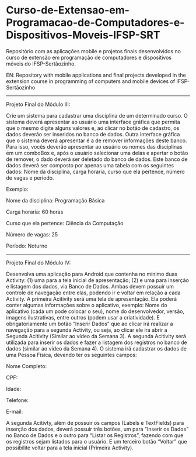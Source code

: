 # Curso-de-Extensao-em-Programacao-de-Computadores-e-Dispositivos-Moveis-IFSP-SRT
Repositório com as aplicações mobile e projetos finais desenvolvidos no curso de extensão em programação de computadores e dispositivos móveis do IFSP-Sertãozinho.

EN: Repository with mobile applications and final projects developed in the extension course in programming of computers and mobile devices of IFSP-Sertãozinho 
_____________________________________________________________________________________________________________________________
Projeto Final do Módulo III:

Crie um sistema para cadastrar uma disciplina de um determinado curso. O sistema deverá apresentar ao usuário uma interface gráfica que permita que o mesmo digite alguns valores e, ao clicar no botão de cadastro, os dados deverão ser inseridos no banco de dados. Outra interface gráfica que o sistema deverá apresentar é a de remover informações deste banco. Para isso, vocês deverão apresentar ao usuário os nomes das disciplinas em um comboBox e, após o usuário selecionar uma delas e apertar o botão de remover, o dado deverá ser deletado do banco de dados. 
Este banco de dados deverá ser composto por apenas uma tabela com os seguintes dados: Nome da disciplina, carga horaria, curso que ela pertence, número de vagas e período. 

Exemplo:

Nome da disciplina: Programação Básica

Carga horaria: 60 horas

Curso que ela pertence: Ciência da Computação

Número de vagas: 25

Período: Noturno
_____________________________________________________________________________________________________________________________
Projeto Final do Módulo IV:

Desenvolva uma aplicação para Android que contenha no mínimo duas Activity: (1) uma para a tela inicial de apresentação; (2) e uma para inserção e listagem dos dados, via Banco de Dados. Ambas devem possuir um controle de navegação entre elas, podendo ir e voltar em relação a cada Activity.
A primeira Acitivity será uma tela de apresentação. Ela poderá conter algumas informações sobre o aplicativo, exemplo: Nome do aplicativo (cada um pode colocar o seu), nome do desenvolvedor, versão, imagens ilustrativas, entre outros (podem usar a criatividade). E obrigatoriamente um botão “Inserir Dados” que ao clicar irá realizar a navegação para a segunda Activity, ou seja, ao clicar ele irá abrir a Segunda Acitivity (Similar ao vídeo da Semana 3). A segunda Acitivity será utilizada para inserir os dados e fazer a listagem dos registros no banco de dados (similar ao vídeo da Semana 4). O sistema irá cadastrar os dados de uma Pessoa Física, devendo ter os seguintes campos:

Nome Completo:

CPF:

Idade:

Telefone:

E-mail:

A segunda Acitivty, além de possuir os campos (Labels e TextFields) para inserção dos dados, deverá possuir três botões, um para “Inserir os Dados” no Banco de Dados e o outro para “Listar os Registros”, fazendo com que os registros sejam listados para o usuário. E um terceiro botão “Voltar” que possibilite voltar para a tela inicial (Primeira Activity).
